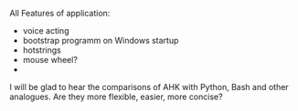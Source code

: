 
All Features of application:
- voice acting
- bootstrap programm on Windows startup
- hotstrings
- mouse wheel?
- 

I will be glad to hear the comparisons of AHK with Python, Bash and other analogues. Are they more flexible, easier, more concise?



